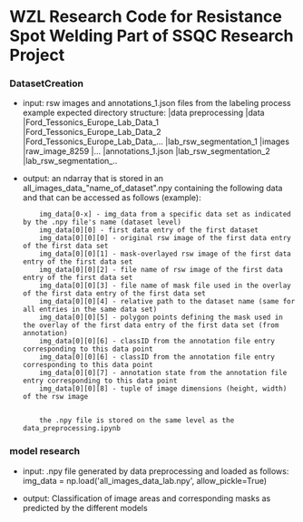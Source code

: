 # WZL Research Code for Resistance Spot Welding Part of SSQC Research Project


### DatasetCreation
- input: rsw images and annotations_1.json files from the labeling process
         example expected directory structure:
         |data preprocessing
         |data
          |Ford_Tessonics_Europe_Lab_Data_1
          |Ford_Tessonics_Europe_Lab_Data_2
          |Ford_Tessonics_Europe_Lab_Data_...
          |lab_rsw_segmentation_1
           |images
            |raw_image_8259
            |...
           |annotations_1.json
          |lab_rsw_segmentation_2
          |lab_rsw_segmentation_..

- output: an ndarray that is stored in an all_images_data_"name_of_dataset".npy  containing the following data and that can be accessed as follows (example):

          img_data[0-x] - img_data from a specific data set as indicated by the .npy file's name (dataset level)
          img_data[0][0] - first data entry of the first dataset 
          img_data[0][0][0] - original rsw image of the first data entry of the first data set
          img_data[0][0][1] - mask-overlayed rsw image of the first data entry of the first data set
          img_data[0][0][2] - file name of rsw image of the first data entry of the first data set
          img_data[0][0][3] - file name of mask file used in the overlay of the first data entry of the first data set
          img_data[0][0][4] - relative path to the dataset name (same for all entries in the same data set)
          img_data[0][0][5] - polygon points defining the mask used in the overlay of the first data entry of the first data set (from annotation)
          img_data[0][0][6] - classID from the annotation file entry corresponding to this data point
          img_data[0][0][6] - classID from the annotation file entry corresponding to this data point
          img_data[0][0][7] - annotation state from the annotation file entry corresponding to this data point
          img_data[0][0][8] - tuple of image dimensions (height, width) of the rsw image

        
          the .npy file is stored on the same level as the data_preprocessing.ipynb

### model research
- input: .npy file generated by data preprocessing and loaded as follows:
         img_data = np.load('all_images_data_lab.npy', allow_pickle=True)

- output: Classification of image areas and corresponding masks as predicted by the different models
